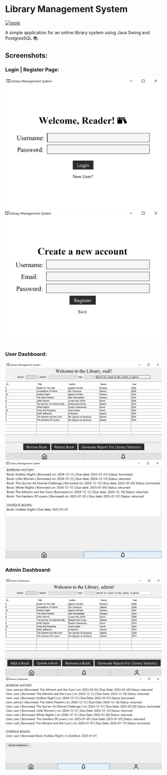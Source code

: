 # Library Management System 
[![tools](https://skillicons.dev/icons?i=java,postgres)](https://skillicons.dev)

A simple application for an online library system using Java Swing and PostgresSQL 📚.

## Screenshots:
### Login | Register Page:
![Login Page Screenshot](assets/screenshots/Login.png)
![Register Page Screenshot](assets/screenshots/Register.png)


### User Dashboard:
![User Dashboard Screenshot1](assets/screenshots/user.png)
![User Dashboard Screenshot2](assets/screenshots/user2.png)

### Admin Dashboard:
![Admin Dashboard Screenshot1](assets/screenshots/admin.png)
![Admin Dashboard Screenshot2](assets/screenshots/admin2.png)
